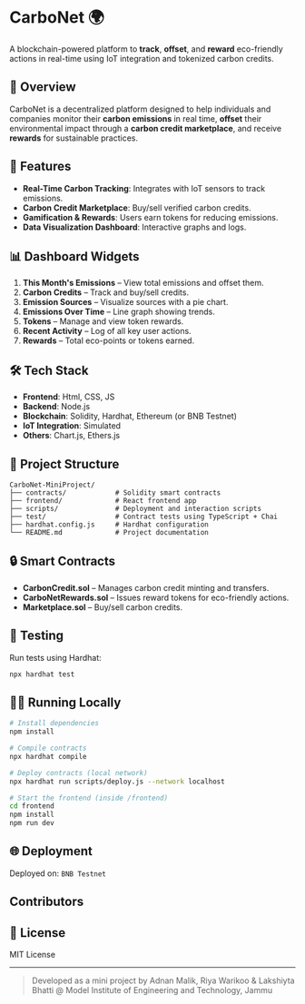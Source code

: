# CarboNet 🌍

A blockchain-powered platform to **track**, **offset**, and **reward** eco-friendly actions in real-time using IoT integration and tokenized carbon credits.

## 🚀 Overview

CarboNet is a decentralized platform designed to help individuals and companies monitor their **carbon emissions** in real time, **offset** their environmental impact through a **carbon credit marketplace**, and receive **rewards** for sustainable practices.

## 🔧 Features

* **Real-Time Carbon Tracking**: Integrates with IoT sensors to track emissions.
* **Carbon Credit Marketplace**: Buy/sell verified carbon credits.
* **Gamification & Rewards**: Users earn tokens for reducing emissions.
* **Data Visualization Dashboard**: Interactive graphs and logs.

## 📊 Dashboard Widgets

1. **This Month's Emissions** – View total emissions and offset them.
2. **Carbon Credits** – Track and buy/sell credits.
3. **Emission Sources** – Visualize sources with a pie chart.
4. **Emissions Over Time** – Line graph showing trends.
5. **Tokens** – Manage and view token rewards.
6. **Recent Activity** – Log of all key user actions.
7. **Rewards** – Total eco-points or tokens earned.

## 🛠️ Tech Stack

* **Frontend**: Html, CSS, JS
* **Backend**: Node.js
* **Blockchain**: Solidity, Hardhat, Ethereum (or BNB Testnet)
* **IoT Integration**: Simulated
* **Others**: Chart.js, Ethers.js

## 📁 Project Structure

```
CarboNet-MiniProject/
├── contracts/            # Solidity smart contracts
├── frontend/             # React frontend app
├── scripts/              # Deployment and interaction scripts
├── test/                 # Contract tests using TypeScript + Chai
├── hardhat.config.js     # Hardhat configuration
└── README.md             # Project documentation
```

## 🔒 Smart Contracts

* **CarbonCredit.sol** – Manages carbon credit minting and transfers.
* **CarboNetRewards.sol** – Issues reward tokens for eco-friendly actions.
* **Marketplace.sol** – Buy/sell carbon credits.

## 🧪 Testing

Run tests using Hardhat:

```bash
npx hardhat test
```

## 🧑‍💻 Running Locally

```bash
# Install dependencies
npm install

# Compile contracts
npx hardhat compile

# Deploy contracts (local network)
npx hardhat run scripts/deploy.js --network localhost

# Start the frontend (inside /frontend)
cd frontend
npm install
npm run dev
```

## 🌐 Deployment

Deployed on: `BNB Testnet`

## Contributors

## 📝 License

MIT License

---

> Developed as a mini project by Adnan Malik, Riya Warikoo & Lakshiyta Bhatti @ Model Institute of Engineering and Technology, Jammu

